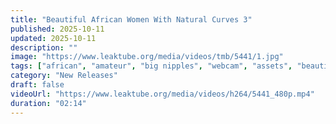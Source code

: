 ```yaml
---
title: "Beautiful African Women With Natural Curves 3"
published: 2025-10-11
updated: 2025-10-11
description: ""
image: "https://www.leaktube.org/media/videos/tmb/5441/1.jpg"
tags: ["african", "amateur", "big nipples", "webcam", "assets", "beautiful", "display"]
category: "New Releases"
draft: false
videoUrl: "https://www.leaktube.org/media/videos/h264/5441_480p.mp4"
duration: "02:14"
---
```


